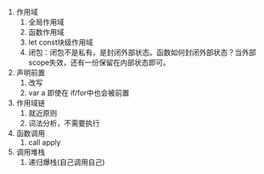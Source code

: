 1. 作用域
   1. 全局作用域
   2. 函数作用域
   3. let const块级作用域
   4. 闭包：闭包不是私有，是封闭外部状态。函数如何封闭外部状态？当外部scope失效，还有一份保留在内部状态即可。
2. 声明前置
   1. 改写
   2. var a 即使在 if/for中也会被前置
3. 作用域链
   1. 就近原则
   2. 词法分析，不需要执行
4. 函数调用
   1. call  apply
5. 调用堆栈
   1. 递归爆栈(自己调用自己)
  